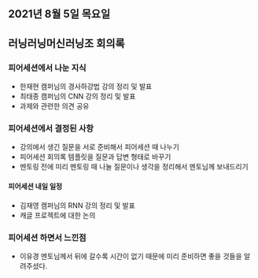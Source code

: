 ## 2021년 8월 5일 목요일

## 러닝러닝머신러닝조 회의록

### 피어세션에서 나눈 지식

- 한재현 캠퍼님의 경사하강법 강의 정리 및 발표
- 최태종 캠퍼님의 CNN 강의 정리 및 발표
- 과제와 관련한 의견 공유

### 피어세션에서 결정된 사항  

- 강의에서 생긴 질문을 서로 준비해서 피어세션 때 나누기
- 피어세션 회의록 템플릿을 질문과 답변 형태로 바꾸기
- 멘토링 전에 미리 멘토링 때 나눌 질문이나 생각을 정리해서 멘토님께 보내드리기

#### 피어세션 내일 일정

- 김재영 캠퍼님의 RNN 강의 정리 및 발표
- 캐글 프로젝트에 대한 논의


### 피어세션 하면서 느낀점

- 이유경 멘토님께서 뒤에 갈수록 시간이 없기 때문에 미리 준비하면 좋을 것들을 알려주셨다.
